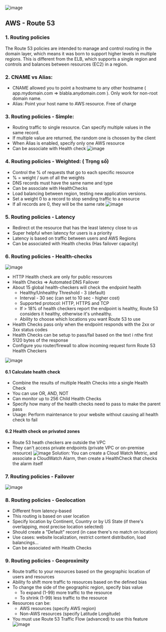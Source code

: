 ![image](https://github.com/nhvu95/aws-handbook/assets/26276890/134958a7-a883-46f3-ba46-7287c99a938a)

## AWS - Route 53
### 1. Routing policies

The Route 53 policies are intended to manage and control routing in the domain layer, which means it was born to support higher levels in multiple regions. This is different from the ELB, which supports a single region and controls and balances between resources (EC2) in a region.

### 2. CNAME vs Alias:
  * CNAME allowed you to point a hostname to any other hostname ( app.mydomain.com => blabla.anydomain.com ). Only work for non-root domain name.
  * Alias: Point your host name to AWS resource. Free of charge

### 3. Routing policies - Simple:
  * Routing traffic to single resource. Can specify multiple values in the same record.
  * If multiple value are returned, the random one is chossen by the client
  * When Alias is enabled, specify only one AWS resource
  * Can be associate with Health check
![image](https://github.com/nhvu95/aws-handbook/assets/26276890/b9e29ee5-2dc4-464c-b386-d7518c91a84b)

### 4. Routing policies - Weighted: ( Trọng số)
  * Control the % of requests that go to each specific resource
  * % = weight / sum of all the weights
  * DNS records must have the same name and type
  * Can be associate with HealthChecks
  * Load balancing between region, testing new application versions.
  * Set a weight 0 to a record to stop sending traffic to a resource
  * If all records are 0, they will be the same rate
![image](https://github.com/nhvu95/aws-handbook/assets/26276890/7d83c27c-89c8-4f20-86b2-cf9328380b76)

### 5. Routing policies - Latency
  * Redirect ot the resource that has the least latency close to us
  * Super helpful when latency for users is a priority
  * Latency is based on traffic between users and AWS Regions
  * Can be associated with Health checks (Has failover capacity)

### 6. Routing policies - Health-checks
   ![image](https://github.com/nhvu95/aws-handbook/assets/26276890/ef43072c-c5fd-41d3-93db-c1215dd46e3d)
   * HTTP Health check are only for public resources
   * Health Checks => Automated DNS Failover
   * About 15 global health-checkers will check the endpoint health
      * Healthy/Unhealthy Threshold - 3 (default)
      * Interval - 30 sec (can set to 10 sec - higher cost)
      * Supported protocol: HTTP, HTTPS and TCP
      * If > 18% of health checkers report the endpoint is healthy, Route 53 considers it healthy, otherwise it's unhealthy.
      * Ability to choose which locations you want Route 53 to use
   * Health Checks pass only when the endpoint responds with the 2xx or 3xx status codes
   * Health Checks can be setup to pass/fail based on the text i nthe first 5120 bytes of the response
   * Configure you router/firewall to allow incoming request form Route 53 Health Checkers

![image](https://github.com/nhvu95/aws-handbook/assets/26276890/7f4a2295-00a2-4084-aa07-66c7ef89bbb4)
#### 6.1 Calculate health check
   * Combine the results of multiple Health Checks into a single Health Check
   * You can use OR, AND, NOT
   * Can monitor up to 256 Child Health Checks
   * Specify how many of the health checks need to pass to make the parent pass
   * Usage: Perform maintenance to your website without causing all health check to fail
#### 6.2 Health check on privated zones
   * Route 53 heath checkers are outside the VPC
   * They can't access private endpoints (private VPC or on-premise resource)
![image](https://github.com/nhvu95/aws-handbook/assets/26276890/98a968d5-dba2-473f-9ecd-9f3c657b31a5)
Solution: You can create a Cloud Watch Metric, and associate a CloudWatch Alarm, then create a HealthCheck that checks the alarm itself

### 7. Routing policies - Failover
![image](https://github.com/nhvu95/aws-handbook/assets/26276890/38b736e6-e577-4784-b795-49da153496f4)

### 8. Routing policies - Geolocation
* Different from latency-based
* This routing is based on user location
* Specify location by Continent, Country or by US State (if there's overlapping, most precise location selected)
* Should create a "Default" record (in case there's no match on location)
* Use cases: website localization, restrict content distribution, load balancings...
* Can be associated with Health Checks

### 9. Routing policies - Geoproximity
* Route traffic to your resources based on the geographic location of users and resources
* Ability fo shift more traffic to resources based on the defined bias
* To change the side of the geographic region, specify bias value
   * To expand (1-99) more traffic to the resource
   * To shrink (1-99) less traffic to the resource
* Resources can be:
   * AWS resources (specify AWS region)
   * Non-AWS resources (specify Latitude Longitude)
* You must use Route 53 Traffic Flow (advanced) to use this feature
![image](https://github.com/nhvu95/aws-handbook/assets/26276890/be9b4d2b-3a7a-4132-a019-debd1736cbf8)
